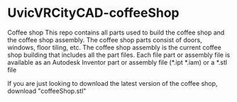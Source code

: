 # UvicVRCityCAD-coffeeShop
Coffee shop
This repo contains all parts used to build the coffee shop and the coffee shop assembly.
The coffee shop parts consist of doors, windows, floor tiling, etc.
The coffee shop assembly is the current coffee shop building that includes all the part files.
Each file part or assembly file is available as an Autodesk Inventor part or assembly file (*.ipt *.iam) or a *.stl file

If you are just looking to download the latest version of the coffee shop, download "coffeeShop.stl"

